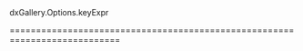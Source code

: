 <!--id-->dxGallery.Options.keyExpr<!--/id-->
<!--merge--><!--/merge-->
<!--hidden--><!--/hidden-->
===========================================================================
